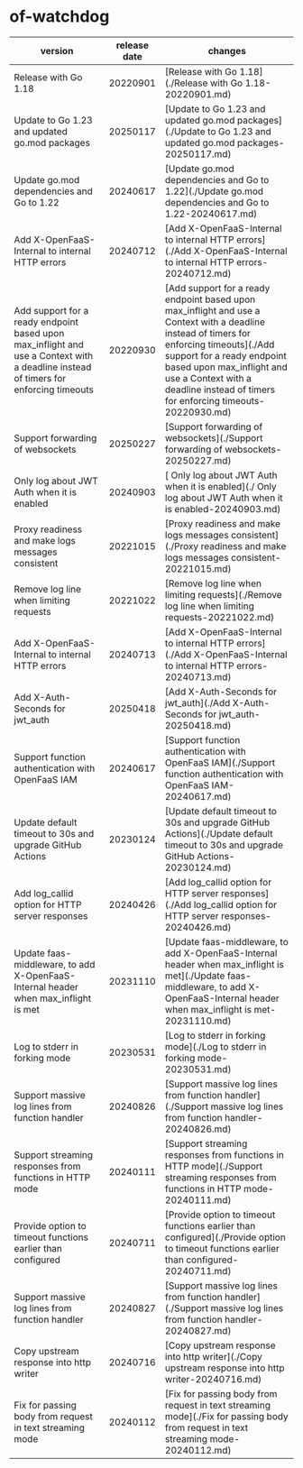 # of-watchdog	


|version|release date|changes|
|---|---|---|
|Release with Go 1.18|20220901|[Release with Go 1.18](./Release with Go 1.18-20220901.md)|
|Update to Go 1.23 and updated go.mod packages|20250117|[Update to Go 1.23 and updated go.mod packages](./Update to Go 1.23 and updated go.mod packages-20250117.md)|
|Update go.mod dependencies and Go to 1.22|20240617|[Update go.mod dependencies and Go to 1.22](./Update go.mod dependencies and Go to 1.22-20240617.md)|
|Add X-OpenFaaS-Internal to internal HTTP errors|20240712|[Add X-OpenFaaS-Internal to internal HTTP errors](./Add X-OpenFaaS-Internal to internal HTTP errors-20240712.md)|
|Add support for a ready endpoint based upon max_inflight and use a Context with a deadline instead of timers for enforcing timeouts|20220930|[Add support for a ready endpoint based upon max_inflight and use a Context with a deadline instead of timers for enforcing timeouts](./Add support for a ready endpoint based upon max_inflight and use a Context with a deadline instead of timers for enforcing timeouts-20220930.md)|
|Support forwarding of websockets|20250227|[Support forwarding of websockets](./Support forwarding of websockets-20250227.md)|
| Only log about JWT Auth when it is enabled|20240903|[ Only log about JWT Auth when it is enabled](./ Only log about JWT Auth when it is enabled-20240903.md)|
|Proxy readiness and make logs messages consistent|20221015|[Proxy readiness and make logs messages consistent](./Proxy readiness and make logs messages consistent-20221015.md)|
|Remove log line when limiting requests|20221022|[Remove log line when limiting requests](./Remove log line when limiting requests-20221022.md)|
|Add X-OpenFaaS-Internal to internal HTTP errors|20240713|[Add X-OpenFaaS-Internal to internal HTTP errors](./Add X-OpenFaaS-Internal to internal HTTP errors-20240713.md)|
|Add X-Auth-Seconds for jwt_auth|20250418|[Add X-Auth-Seconds for jwt_auth](./Add X-Auth-Seconds for jwt_auth-20250418.md)|
|Support function authentication with OpenFaaS IAM|20240617|[Support function authentication with OpenFaaS IAM](./Support function authentication with OpenFaaS IAM-20240617.md)|
|Update default timeout to 30s and upgrade GitHub Actions|20230124|[Update default timeout to 30s and upgrade GitHub Actions](./Update default timeout to 30s and upgrade GitHub Actions-20230124.md)|
|Add log_callid option for HTTP server responses|20240426|[Add log_callid option for HTTP server responses](./Add log_callid option for HTTP server responses-20240426.md)|
|Update faas-middleware, to add X-OpenFaaS-Internal header when max_inflight is met|20231110|[Update faas-middleware, to add X-OpenFaaS-Internal header when max_inflight is met](./Update faas-middleware, to add X-OpenFaaS-Internal header when max_inflight is met-20231110.md)|
|Log to stderr in forking mode|20230531|[Log to stderr in forking mode](./Log to stderr in forking mode-20230531.md)|
|Support massive log lines from function handler|20240826|[Support massive log lines from function handler](./Support massive log lines from function handler-20240826.md)|
|Support streaming responses from functions in HTTP mode|20240111|[Support streaming responses from functions in HTTP mode](./Support streaming responses from functions in HTTP mode-20240111.md)|
|Provide option to timeout functions earlier than configured|20240711|[Provide option to timeout functions earlier than configured](./Provide option to timeout functions earlier than configured-20240711.md)|
|Support massive log lines from function handler|20240827|[Support massive log lines from function handler](./Support massive log lines from function handler-20240827.md)|
|Copy upstream response into http writer|20240716|[Copy upstream response into http writer](./Copy upstream response into http writer-20240716.md)|
|Fix for passing body from request in text streaming mode|20240112|[Fix for passing body from request in text streaming mode](./Fix for passing body from request in text streaming mode-20240112.md)|

